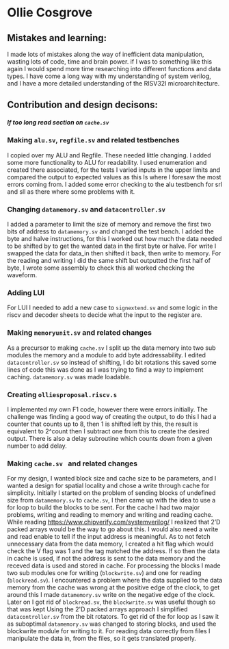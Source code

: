 # Ollie Cosgrove

## Mistakes and learning:
I made lots of mistakes along the way of inefficient data manipulation, wasting lots of code, time and brain power. if I was to something like this again I would spend more time researching into different functions and data types. I have come a long way with my understanding of system verilog, and I have a more detailed understanding of the RISV32I microarchitecture.

## Contribution and design decisons:

##### If too long read section on `cache.sv`

### Making `alu.sv`, `regfile.sv` and related testbenches
I copied over my ALU and Regfile. These needed little changing. I added some more functionality to ALU for readability. I used enumeration and created there associated, for the tests I varied inputs in the upper limits and compared the output to expected values as this Is where I foresaw the most errors coming from.
I added some error checking to the alu testbench for srl and sll as there where some problems with it.

### Changing `datamemory.sv` and `datacontroller.sv`
I added a parameter to limit the size of memory and remove the first two bits of address to `datamemory.sv` and changed the test bench.
I added the byte and halve instructions, for this I worked out how much the data needed to be shifted by to get the wanted data in the first byte or halve. For write I swapped the data for data_in then shifted it back, then write to memory. For the reading and writing I did the same shift but outputted the first half of byte, I wrote some assembly to check this all worked checking the waveform.

### Adding LUI
For LUI I needed to add a new case to `signextend.sv` and some logic in the riscv and decoder sheets to decide what the input to the register are.

### Making `memoryunit.sv` and related changes
As a precursor to making `cache.sv` I split up the data memory into two sub modules the memory and a module to add byte addressability. I edited `datacontroller.sv` so instead of shifting, I do bit rotations this saved some lines of code this was done as I was trying to find a way to implement caching. `datamemory.sv` was made loadable.

### Creating `olliesproposal.riscv.s`
I implemented my own F1 code, however there were errors initially. The challenge was finding a good way of creating the output, to do this I had a counter that counts up to 8, then 1 is shifted left by this, the result is equivalent to 2^count then I subtract one from this to create the desired output. There is also a delay subroutine which counts down from a given number to add delay.

### Making `cache.sv ` and related changes

For my design, I wanted block size and cache size to be parameters, and I wanted a design for spatial locality and chose a write through cache for simplicity. Initially I started on the problem of sending blocks of undefined size from `datamemory.sv` to `cache.sv`, I then came up with the idea to use a for loop to build the blocks to be sent. For the cache I had two major problems, writing and reading to memory and writing and reading cache. While reading https://www.chipverify.com/systemverilog/ I realized that 2’D packed arrays would be the way to go about this. I would also need a write and read enable to tell if the input address is meaningful. As to not fetch unnecessary data from the data memory, I created a hit flag which would check the V flag was 1 and the tag matched the address. If so then the data in cache is used, if not the address is sent to the data memory and the receved data is used and stored in cache. For processing the blocks I made two sub modules one for writing (`blockwrite.sv`) and one for reading (`blockread.sv`).
I encountered a problem where the data supplied to the data memory from the cache was wrong at the positive edge of the clock, to get around this I made `datamemory.sv` write on the negative edge of the clock.
Later on I got rid of `blockread.sv`, the `blockwrite.sv` was useful though so that was kept
Using the 2'D packed arrays approach I simplified `datacontroller.sv` from the bit rotators. 
To get rid of the for loop as I saw it as suboptimal `datamemory.sv` was changed to storing blocks, and used the blockwrite module for writing to it. For reading data correctly from files I manipulate the data in, from the files, so it gets translated properly.
